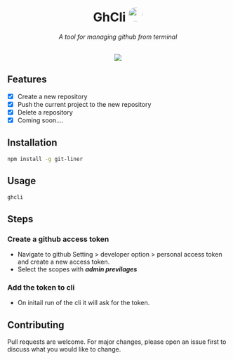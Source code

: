<h1 align="center"> GhCli <img height="32rem" style="border-radius:100px;" src="https://user-images.githubusercontent.com/71365444/236141951-74595cf8-9651-4970-ae2c-eff2c0df0840.png" />
 </h1>
<p align="center">
<i>A tool for managing github from terminal</i>
<br>
<br>
</p>

<!-- <p align="center">
<img src="https://img.shields.io/github/license/anandukch/GhCli?style=for-the-badge" />
<img src="https://img.shields.io/github/stars/anandukch/GhCli?style=for-the-badge" />
<img src="https://img.shields.io/github/forks/anandukch/GhCli?style=for-the-badge" />
<img src="https://img.shields.io/github/issues/anandukch/GhCli?style=for-the-badge" />
<img src="https://img.shields.io/github/issues-pr/anandukch/GhCli?style=for-the-badge" />
</p> -->

<p align="center">
<img src="https://user-images.githubusercontent.com/71365444/236139736-471d10c2-257a-426d-a8f0-f03b062930b9.gif" alt="  "/>
</p>

## Features

- [x] Create a new repository
- [x] Push the current project to the new repository
- [x] Delete a repository
- [x] Coming soon....

## Installation

```bash
npm install -g git-liner
```

## Usage

```bash
ghcli
```

<!-- steps -->

## Steps

<!-- create a github access token -->

### Create a github access token

- Navigate to github Setting > developer option > personal access token and create a new access token.
- Select the scopes with ***admin previlages***

<!-- add an image which show to add token ti cli -->

### Add the token to cli

- On initail run of the cli it will ask for the token.

## Contributing

Pull requests are welcome. For major changes, please open an issue first to discuss what you would like to change.
